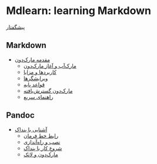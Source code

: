 # Mdlearn: learning Markdown

[پیشگفتار](introduction.md)

## Markdown

- [مقدمه مارک‌دون](./markdown/intro.md)
  - [مارک‌آپ و آغاز مارک‌دون](./markdown/makrdown-history.md)
  - [کاربردها و مزایا](./markdown/usecases.md)
  - [ویرایشگرها](./markdown/editors.md)
  - [قواعد پایه](./markdown/basics.md)
  - [مارک‌دون گسترش‌یافته](./markdown/markdown-extended.md)
  - [راهنمای سریع](./markdown/cheat-sheet.md)

## Pandoc

- [آشنایی با پنداک](./pandoc/intro.md)
  - [رابط خط فرمان](./pandoc/cli-basics.md)
  - [نصب و راه‌آندازی](./pandoc/installation.md)
  - [شروع کار با پنداک]()
  - [مارک‌دون و لاتک]()
